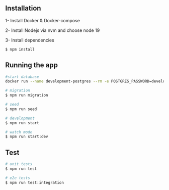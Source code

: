 ## Installation

1- Install Docker & Docker-compose

2- Install Nodejs via nvm and choose node 19

3- Install dependencies 

```bash
$ npm install
```

## Running the app
```bash
#start database 
docker run --name development-postgres --rm -e POSTGRES_PASSWORD=development -e POSTGRES_USER=development -e POSTGRES_DB=development -p 5432:5432 postgres
```


```bash
# migration 
$ npm run migration 

# seed 
$ npm run seed

# development
$ npm run start

# watch mode
$ npm run start:dev

```

## Test

```bash
# unit tests
$ npm run test

# e2e tests
$ npm run test:integration
```
